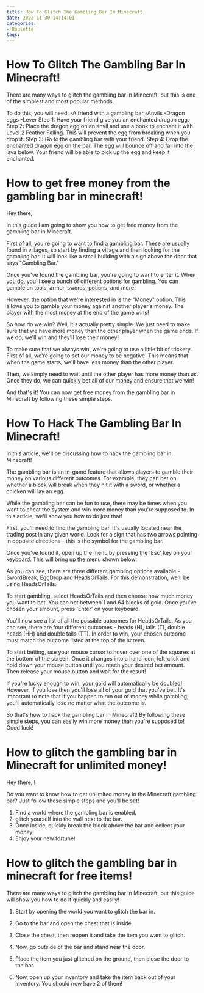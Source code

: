 ```yaml
---
title: How To Glitch The Gambling Bar In Minecraft! 
date: 2022-11-30 14:14:01
categories:
- Roulette
tags:
---
```



#  How To Glitch The Gambling Bar In Minecraft! 

There are many ways to glitch the gambling bar in Minecraft, but this is one of the simplest and most popular methods.

To do this, you will need: 
-A friend with a gambling bar 
-Anvils 
-Dragon eggs 
-Lever
Step 1: Have your friend give you an enchanted dragon egg. 
Step 2: Place the dragon egg on an anvil and use a book to enchant it with Level 2 Feather Falling. This will prevent the egg from breaking when you drop it. 
Step 3: Go to the gambling bar with your friend. 
Step 4: Drop the enchanted dragon egg on the bar. The egg will bounce off and fall into the lava below. Your friend will be able to pick up the egg and keep it enchanted.

#  How to get free money from the gambling bar in minecraft! 

Hey there, 

In this guide I am going to show you how to get free money from the gambling bar in Minecraft. 

First of all, you're going to want to find a gambling bar. These are usually found in villages, so start by finding a village and then looking for the gambling bar. It will look like a small building with a sign above the door that says "Gambling Bar." 

Once you've found the gambling bar, you're going to want to enter it. When you do, you'll see a bunch of different options for gambling. You can gamble on tools, armor, swords, potions, and more. 

However, the option that we're interested in is the "Money" option. This allows you to gamble your money against another player's money. The player with the most money at the end of the game wins! 

So how do we win? Well, it's actually pretty simple. We just need to make sure that we have more money than the other player when the game ends. If we do, we'll win and they'll lose their money! 

To make sure that we always win, we're going to use a little bit of trickery. First of all, we're going to set our money to be negative. This means that when the game starts, we'll have less money than the other player. 

Then, we simply need to wait until the other player has more money than us. Once they do, we can quickly bet all of our money and ensure that we win! 

And that's it! You can now get free money from the gambling bar in Minecraft by following these simple steps.

#  How To Hack The Gambling Bar In Minecraft! 

In this article, we'll be discussing how to hack the gambling bar in Minecraft! 

The gambling bar is an in-game feature that allows players to gamble their money on various different outcomes. For example, they can bet on whether a block will break when they hit it with a sword, or whether a chicken will lay an egg. 

While the gambling bar can be fun to use, there may be times when you want to cheat the system and win more money than you're supposed to. In this article, we'll show you how to do just that! 

First, you'll need to find the gambling bar. It's usually located near the trading post in any given world. Look for a sign that has two arrows pointing in opposite directions - this is the symbol for the gambling bar. 

Once you've found it, open up the menu by pressing the 'Esc' key on your keyboard. This will bring up the menu shown below: 

As you can see, there are three different gambling options available - SwordBreak, EggDrop and HeadsOrTails. For this demonstration, we'll be using HeadsOrTails. 

To start gambling, select HeadsOrTails and then choose how much money you want to bet. You can bet between 1 and 64 blocks of gold. Once you've chosen your amount, press 'Enter' on your keyboard. 

You'll now see a list of all the possible outcomes for HeadsOrTails. As you can see, there are four different outcomes - heads (H), tails (T), double heads (HH) and double tails (TT). In order to win, your chosen outcome must match the outcome listed at the top of the screen. 

To start betting, use your mouse cursor to hover over one of the squares at the bottom of the screen. Once it changes into a hand icon, left-click and hold down your mouse button until you reach your desired bet amount. Then release your mouse button and wait for the result! 


 If you're lucky enough to win, your gold will automatically be doubled! However, if you lose then you'll lose all of your gold that you've bet. It's important to note that if you happen to run out of money while gambling, you'll automatically lose no matter what the outcome is. 


 So that's how to hack the gambling bar in Minecraft! By following these simple steps, you can easily win more money than you're supposed to! Good luck!

#  How to glitch the gambling bar in Minecraft for unlimited money! 

Hey there, <players name>!

Do you want to know how to get unlimited money in the Minecraft gambling bar? Just follow these simple steps and you'll be set! 

1. Find a world where the gambling bar is enabled. 
2. glitch yourself into the wall next to the bar. 
3. Once inside, quickly break the block above the bar and collect your money! 
4. Enjoy your new fortune!

#  How to glitch the gambling bar in minecraft for free items!

There are many ways to glitch the gambling bar in Minecraft, but this guide will show you how to do it quickly and easily!

1. Start by opening the world you want to glitch the bar in.

2. Go to the bar and open the chest that is inside.

3. Close the chest, then reopen it and take the item you want to glitch.

4. Now, go outside of the bar and stand near the door.

5. Place the item you just glitched on the ground, then close the door to the bar.

6. Now, open up your inventory and take the item back out of your inventory. You should now have 2 of them!